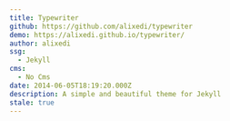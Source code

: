 ```yaml
---
title: Typewriter
github: https://github.com/alixedi/typewriter
demo: https://alixedi.github.io/typewriter/
author: alixedi
ssg:
  - Jekyll
cms:
  - No Cms
date: 2014-06-05T18:19:20.000Z
description: A simple and beautiful theme for Jekyll
stale: true
---
```

